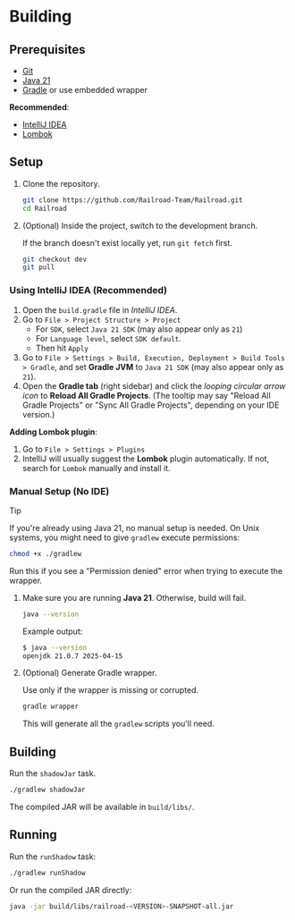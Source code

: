 # Building

## Prerequisites

- [Git](https://git-scm.com/downloads)
- [Java 21](https://adoptium.net/temurin/releases/?package=jdk&version=21)
- [Gradle](https://gradle.org/install/) or use embedded wrapper

**Recommended**:

- [IntelliJ IDEA](https://www.jetbrains.com/idea/download/)
- [Lombok](https://projectlombok.org/setup)

## Setup

1. Clone the repository.

   ```sh
   git clone https://github.com/Railroad-Team/Railroad.git
   cd Railroad
   ```

2. (Optional) Inside the project, switch to the development branch.

   If the branch doesn't exist locally yet, run `git fetch` first.

   ```sh
   git checkout dev
   git pull
   ```

### Using IntelliJ IDEA (Recommended)

1. Open the `build.gradle` file in _IntelliJ IDEA_.
2. Go to `File > Project Structure > Project`
   - For `SDK`, select `Java 21 SDK` (may also appear only as `21`)
   - For `Language level`, select `SDK default`.
   - Then hit `Apply`
3. Go to `File > Settings > Build, Execution, Deployment > Build Tools > Gradle`, and set **Gradle JVM** to `Java 21 SDK` (may also appear only as `21`).
4. Open the **Gradle tab** (right sidebar) and click the _looping circular arrow icon_ to **Reload All Gradle Projects**.
   (The tooltip may say "Reload All Gradle Projects" or "Sync All Gradle Projects", depending on your IDE version.)

**Adding Lombok plugin**:

1. Go to `File > Settings > Plugins`
2. IntelliJ will usually suggest the **Lombok** plugin automatically.
   If not, search for `Lombok` manually and install it.

### Manual Setup (No IDE)

> [!TIP]
> If you're already using Java 21, no manual setup is needed.
> On Unix systems, you might need to give `gradlew` execute permissions:
>
> ```sh
> chmod +x ./gradlew
> ```
>
> Run this if you see a "Permission denied" error when trying to execute the wrapper.

1. Make sure you are running **Java 21**. Otherwise, build will fail.

   ```sh
   java --version
   ```

   Example output:

   ```sh
   $ java --version
   openjdk 21.0.7 2025-04-15
   ```

2. (Optional) Generate Gradle wrapper.

   Use only if the wrapper is missing or corrupted.

   ```sh
   gradle wrapper
   ```

   This will generate all the `gradlew` scripts you'll need.

## Building

Run the `shadowJar` task.

```sh
./gradlew shadowJar
```

The compiled JAR will be available in `build/libs/`.

## Running

Run the `runShadow` task:

```sh
./gradlew runShadow
```

Or run the compiled JAR directly:

```sh
java -jar build/libs/railroad-<VERSION>-SNAPSHOT-all.jar
```
